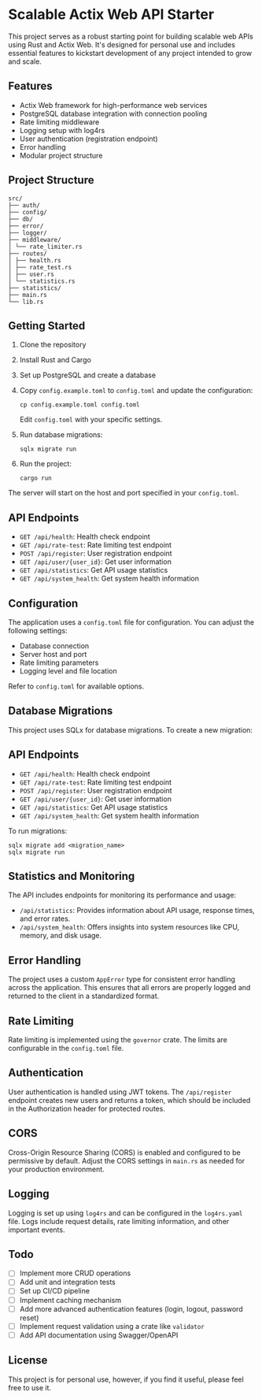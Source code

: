 # Scalable Actix Web API Starter

This project serves as a robust starting point for building scalable web APIs using Rust and Actix Web. It's designed for personal use and includes essential features to kickstart development of any project intended to grow and scale.

## Features

- Actix Web framework for high-performance web services
- PostgreSQL database integration with connection pooling
- Rate limiting middleware
- Logging setup with log4rs
- User authentication (registration endpoint)
- Error handling
- Modular project structure

## Project Structure

```
src/
├── auth/
├── config/
├── db/
├── error/
├── logger/
├── middleware/
│ └── rate_limiter.rs
├── routes/
│ ├── health.rs
│ ├── rate_test.rs
│ ├── user.rs
│ └── statistics.rs
├── statistics/
├── main.rs
└── lib.rs
```



## Getting Started

1. Clone the repository
2. Install Rust and Cargo
3. Set up PostgreSQL and create a database
4. Copy `config.example.toml` to `config.toml` and update the configuration:

   ```
   cp config.example.toml config.toml
   ```

   Edit `config.toml` with your specific settings.

5. Run database migrations:

   ```
   sqlx migrate run
   ```

6. Run the project:

   ```
   cargo run
   ```

The server will start on the host and port specified in your `config.toml`.

## API Endpoints

- `GET /api/health`: Health check endpoint
- `GET /api/rate-test`: Rate limiting test endpoint
- `POST /api/register`: User registration endpoint
- `GET /api/user/{user_id}`: Get user information
- `GET /api/statistics`: Get API usage statistics
- `GET /api/system_health`: Get system health information

## Configuration

The application uses a `config.toml` file for configuration. You can adjust the following settings:

- Database connection
- Server host and port
- Rate limiting parameters
- Logging level and file location

Refer to `config.toml` for available options.

## Database Migrations

This project uses SQLx for database migrations. To create a new migration:


## API Endpoints

- `GET /api/health`: Health check endpoint
- `GET /api/rate-test`: Rate limiting test endpoint
- `POST /api/register`: User registration endpoint
- `GET /api/user/{user_id}`: Get user information
- `GET /api/statistics`: Get API usage statistics
- `GET /api/system_health`: Get system health information

To run migrations:

```
sqlx migrate add <migration_name>
sqlx migrate run
```


## Statistics and Monitoring

The API includes endpoints for monitoring its performance and usage:

- `/api/statistics`: Provides information about API usage, response times, and error rates.
- `/api/system_health`: Offers insights into system resources like CPU, memory, and disk usage.

## Error Handling

The project uses a custom `AppError` type for consistent error handling across the application. This ensures that all errors are properly logged and returned to the client in a standardized format.

## Rate Limiting

Rate limiting is implemented using the `governor` crate. The limits are configurable in the `config.toml` file.

## Authentication

User authentication is handled using JWT tokens. The `/api/register` endpoint creates new users and returns a token, which should be included in the Authorization header for protected routes.

## CORS

Cross-Origin Resource Sharing (CORS) is enabled and configured to be permissive by default. Adjust the CORS settings in `main.rs` as needed for your production environment.

## Logging

Logging is set up using `log4rs` and can be configured in the `log4rs.yaml` file. Logs include request details, rate limiting information, and other important events.

## Todo

- [ ] Implement more CRUD operations
- [ ] Add unit and integration tests
- [ ] Set up CI/CD pipeline
- [ ] Implement caching mechanism
- [ ] Add more advanced authentication features (login, logout, password reset)
- [ ] Implement request validation using a crate like `validator`
- [ ] Add API documentation using Swagger/OpenAPI

## License

This project is for personal use, however, if you find it useful, please feel free to use it.
